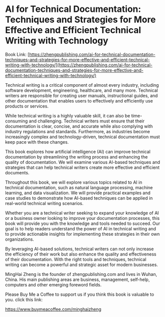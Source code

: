 # AI for Technical Documentation: Techniques and Strategies for More Effective and Efficient Technical Writing with Technology

Book Link: [https://zhengpublishing.com/ai-for-technical-documentation-techniques-and-strategies-for-more-effective-and-efficient-technical-writing-with-technology/](https://zhengpublishing.com/ai-for-technical-documentation-techniques-and-strategies-for-more-effective-and-efficient-technical-writing-with-technology/)

Technical writing is a critical component of almost every industry, including software development, engineering, healthcare, and many more. Technical writers are responsible for creating user manuals, instructional guides, and other documentation that enables users to effectively and efficiently use products or services.

While technical writing is a highly valuable skill, it can also be time-consuming and challenging. Technical writers must ensure that their documentation is clear, concise, and accurate while also complying with industry regulations and standards. Furthermore, as industries become increasingly complex and technology-driven, technical documentation must keep pace with these changes.

This book explores how artificial intelligence (AI) can improve technical documentation by streamlining the writing process and enhancing the quality of documentation. We will examine various AI-based techniques and strategies that can help technical writers create more effective and efficient documents.

Throughout this book, we will explore various topics related to AI in technical documentation, such as natural language processing, machine learning, and data visualization. We will provide practical examples and case studies to demonstrate how AI-based techniques can be applied in real-world technical writing scenarios.

Whether you are a technical writer seeking to expand your knowledge of AI or a business owner looking to improve your documentation processes, this book will provide you with the knowledge and tools needed to succeed. Our goal is to help readers understand the power of AI in technical writing and to provide actionable insights for implementing these strategies in their own organizations.

By leveraging AI-based solutions, technical writers can not only increase the efficiency of their work but also enhance the quality and effectiveness of their documentation. With the right tools and techniques, technical writing can become a powerful and strategic asset for modern businesses.

MingHai Zheng is the founder of zhengpublishing.com and lives in Wuhan, China. His main publishing areas are business, management, self-help, computers and other emerging foreword fields.

Please Buy Me a Coffee to support us if you think this book is valuable to you. click this link:

https://www.buymeacoffee.com/minghaizheng

